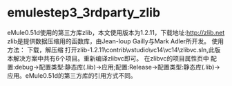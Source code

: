 # emulestep3_3rdparty_zlib
eMule0.51d使用的第三方库zlib，本文使用版本为1.2.11，下载地址:http://zlib.net zlib是提供数据压缩用的函数库，由Jean-loup Gailly与Mark Adler所开发。
使用方法：
下载，解压缩
打开zlib-1.2.11\contrib\vstudio\vc14\vc14\zlibvc.sln,此版本解决方案中共有6个项目。重新编译zlibvc即可。
在zlibvc的项目属性页中 配置:debug->配置类型:静态库(.lib)->应用;配置:Release->配置类型:静态库(.lib)->应用。eMule0.51d的第三方库的引用方式不同。

